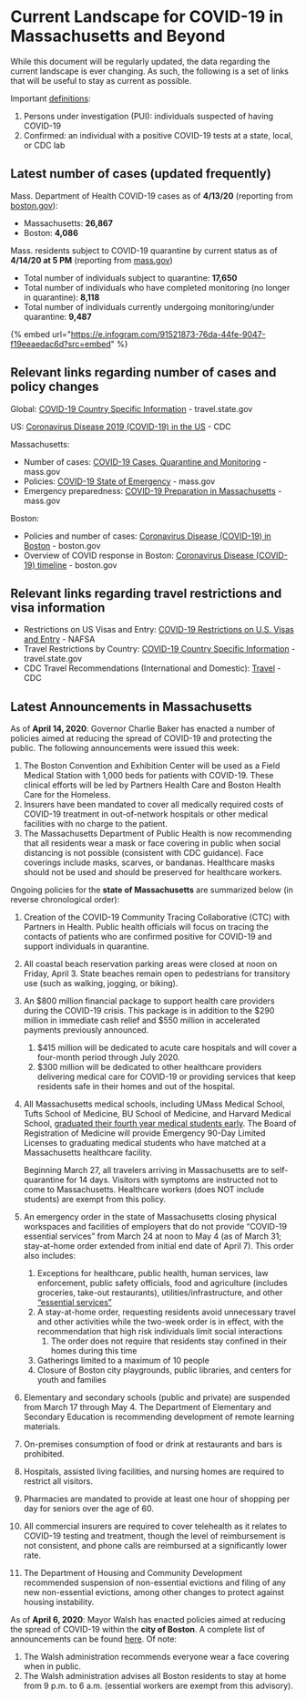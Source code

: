 # Current Landscape for COVID-19 in Massachusetts and Beyond

While this document will be regularly updated, the data regarding the current landscape is ever changing. As such, the following is a set of links that will be useful to stay as current as possible.

Important [definitions](https://www.cdc.gov/coronavirus/2019-ncov/php/reporting-pui.html):

1. Persons under investigation \(PUI\): individuals suspected of having COVID-19
2. Confirmed: an individual with a positive COVID-19 tests at a state, local, or CDC lab

## Latest number of cases \(updated frequently\)

Mass. Department of Health COVID-19 cases as of **4/13/20** \(reporting from [boston.gov](https://www.boston.gov/news/coronavirus-disease-covid-19-boston)\):

* Massachusetts: **26,867**
* Boston: **4,086**

Mass. residents subject to COVID-19 quarantine by current status as of **4/14/20 at 5 PM** \(reporting from [mass.gov](https://www.mass.gov/info-details/covid-19-cases-quarantine-and-monitoring)\)

* Total number of individuals subject to quarantine: **17,650**
* Total number of individuals who have completed monitoring \(no longer in quarantine\): **8,118**
* Total number of individuals currently undergoing monitoring/under quarantine: **9,487**

{% embed url="https://e.infogram.com/91521873-76da-44fe-9047-f19eeaedac6d?src=embed" %}

## Relevant links regarding number of cases and policy changes

Global: [COVID-19 Country Specific Information](https://travel.state.gov/content/travel/en/traveladvisories/COVID-19-Country-Specific-Information.html) - travel.state.gov

US: [Coronavirus Disease 2019 \(COVID-19\) in the US](https://www.cdc.gov/coronavirus/2019-ncov/cases-in-us.html) - CDC

Massachusetts:

* Number of cases: [COVID-19 Cases, Quarantine and Monitoring](https://www.mass.gov/info-details/covid-19-cases-quarantine-and-monitoring) - mass.gov
* Policies: [COVID-19 State of Emergency](https://www.mass.gov/info-details/covid-19-state-of-emergency) - mass.gov
* Emergency preparedness: [COVID-19 Preparation in Massachusetts](https://www.mass.gov/info-details/covid-19-preparation-in-massachusetts) - mass.gov 

Boston:

* Policies and number of cases: [Coronavirus Disease \(COVID-19\) in Boston](https://www.boston.gov/news/coronavirus-disease-covid-19-boston) - boston.gov
* Overview of COVID response in Boston: [Coronavirus Disease \(COVID-19\) timeline](https://www.boston.gov/departments/public-health-commission/coronavirus-timeline) - boston.gov

## Relevant links regarding travel restrictions and visa information

* Restrictions on US Visas and Entry: [COVID-19 Restrictions on U.S. Visas and Entry](https://www.nafsa.org/regulatory-information/covid-19-restrictions-us-visas-and-entry) - NAFSA
* Travel Restrictions by Country: [COVID-19 Country Specific Information](https://travel.state.gov/content/travel/en/traveladvisories/COVID-19-Country-Specific-Information.html) - travel.state.gov
* CDC Travel Recommendations \(International and Domestic\): [Travel](https://www.cdc.gov/coronavirus/2019-ncov/travelers/index.html) - CDC

## **Latest Announcements in Massachusetts**

As of **April 14, 2020**: Governor Charlie Baker has enacted a number of policies aimed at reducing the spread of COVID-19 and protecting the public. The following announcements were issued this week:

1. The Boston Convention and Exhibition Center will be used as a Field Medical Station with 1,000 beds for patients with COVID-19. These clinical efforts will be led by Partners Health Care and Boston Health Care for the Homeless. 
2. Insurers have been mandated to cover all medically required costs of COVID-19 treatment in out-of-network hospitals or other medical facilities with no charge to the patient.
3. The Massachusetts Department of Public Health is now recommending that all residents wear a mask or face covering in public when social distancing is not possible \(consistent with CDC guidance\). Face coverings include masks, scarves, or bandanas. Healthcare masks should not be used and should be preserved for healthcare workers. 

Ongoing policies for the **state of Massachusetts** are summarized below \(in reverse chronological order\): 

1. Creation of the COVID-19 Community Tracing Collaborative \(CTC\) with Partners in Health.  Public health officials will focus on tracing the contacts of patients who are confirmed positive for COVID-19 and support individuals in quarantine. 
2. All coastal beach reservation parking areas were closed at noon on Friday, April 3.  State beaches remain open to pedestrians for transitory use \(such as walking, jogging, or biking\).  
3. An $800 million financial package to support health care providers during the COVID-19 crisis. This package is in addition to the $290 million in immediate cash relief and $550 million in accelerated payments previously announced. 
   1. $415 million will be dedicated to acute care hospitals and will cover a four-month period through July 2020.
   2. $300 million will be dedicated to other healthcare providers delivering medical care for COVID-19 or providing services that keep residents safe in their homes and out of the hospital.
4. All Massachusetts medical schools, including UMass Medical School, Tufts School of Medicine, BU School of Medicine, and Harvard Medical School, [graduated their fourth year medical students early](https://www.masslive.com/coronavirus/2020/03/coronavirus-in-massachusetts-medical-students-graduate-early-to-join-the-chaotic-response-to-covid-19.html). The Board of Registration of Medicine will provide Emergency 90-Day Limited Licenses to graduating medical students who have matched at a Massachusetts healthcare facility.

   Beginning March 27, all travelers arriving in Massachusetts are to self-quarantine for 14 days. Visitors with symptoms are instructed not to come to Massachusetts. Healthcare workers \(does NOT include students\) are exempt from this policy.

5. An emergency order in the state of Massachusetts closing physical workspaces and facilities of employers that do not provide “COVID-19 essential services” from March 24 at noon to May 4 \(as of March 31; stay-at-home order extended from initial end date of April 7\). This order also includes:
   1. Exceptions for healthcare, public health, human services, law enforcement, public safety officials, food and agriculture \(includes groceries, take-out restaurants\), utilities/infrastructure, and other [“essential services”](https://www.mass.gov/info-details/covid-19-essential-services)
   2. A stay-at-home order, requesting residents avoid unnecessary travel and other activities while the two-week order is in effect, with the recommendation that high risk individuals limit social interactions
      1. The order does not require that residents stay confined in their homes during this time
   3. Gatherings limited to a maximum of 10 people
   4. Closure of Boston city playgrounds, public libraries, and centers for youth and families
6. Elementary and secondary schools \(public and private\) are suspended from March 17 through May 4. The Department of Elementary and Secondary Education is recommending development of remote learning materials. 
7. On-premises consumption of food or drink at restaurants and bars is prohibited.
8. Hospitals, assisted living facilities, and nursing homes are required to restrict all visitors.
9. Pharmacies are mandated to provide at least one hour of shopping per day for seniors over the age of 60. 
10. All commercial insurers are required to cover telehealth as it relates to COVID-19 testing and treatment, though the level of reimbursement is not consistent, and phone calls are reimbursed at a significantly lower rate.
11. The Department of Housing and Community Development recommended suspension of non-essential evictions and filing of any new non-essential evictions, among other changes to protect against housing instability.

As of **April 6, 2020**: Mayor Walsh has enacted policies aimed at reducing the spread of COVID-19 within the **city of Boston**. A complete list of announcements can be found [here](https://www.boston.gov/news/coronavirus-disease-covid-19-boston).  Of note:

1. The Walsh administration recommends everyone wear a face covering when in public. 
2. The Walsh administration advises all Boston residents to stay at home from 9 p.m. to 6 a.m. \(essential workers are exempt from this advisory\).

